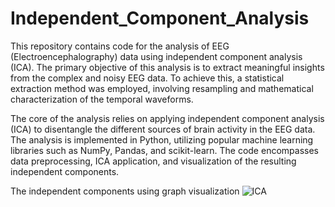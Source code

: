 # Independent_Component_Analysis
This repository contains code for the analysis of EEG (Electroencephalography) data using independent component analysis (ICA). 
The primary objective of this analysis is to extract meaningful insights from the complex and noisy EEG data. To achieve this, a statistical extraction method was employed, involving resampling and mathematical characterization of the temporal waveforms.

The core of the analysis relies on applying independent component analysis (ICA) to disentangle the different sources of brain activity in the EEG data. The analysis is implemented in Python, utilizing popular machine learning libraries such as NumPy, Pandas, and scikit-learn. The code encompasses data preprocessing, ICA application, and visualization of the resulting independent components.

The independent components using graph visualization
![ICA](https://github.com/emy05/Independent_Component_Analysis/assets/97127324/178c4c7f-5db8-4ebd-8d8a-febb574aabfa)
